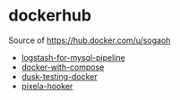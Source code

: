 # dockerhub
Source of https://hub.docker.com/u/sogaoh

- [logstash-for-mysql-pipeline](logstash-for-mysql-pipeline)
- [docker-with-compose](docker-with-compose)
- [dusk-testing-docker](dusk-testing-docker)
- [pixela-hooker](pixela-hooker)
